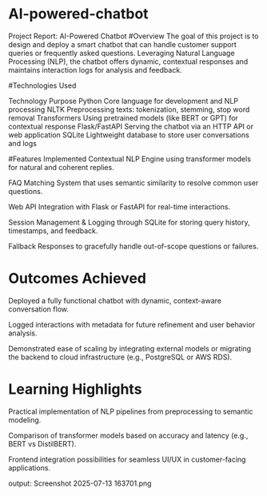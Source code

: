 # AI-powered-chatbot
Project Report: AI-Powered Chatbot
#Overview
The goal of this project is to design and deploy a smart chatbot that can handle customer support queries or frequently asked questions. Leveraging Natural Language Processing (NLP), the chatbot offers dynamic, contextual responses and maintains interaction logs for analysis and feedback.

#Technologies Used

Technology	Purpose
Python	Core language for development and NLP processing
NLTK	Preprocessing texts: tokenization, stemming, stop word removal
Transformers	Using pretrained models (like BERT or GPT) for contextual response
Flask/FastAPI	Serving the chatbot via an HTTP API or web application
SQLite	Lightweight database to store user conversations and logs

#Features Implemented
Contextual NLP Engine using transformer models for natural and coherent replies.

FAQ Matching System that uses semantic similarity to resolve common user questions.

Web API Integration with Flask or FastAPI for real-time interactions.

Session Management & Logging through SQLite for storing query history, timestamps, and feedback.

Fallback Responses to gracefully handle out-of-scope questions or failures.

# Outcomes Achieved
Deployed a fully functional chatbot with dynamic, context-aware conversation flow.

Logged interactions with metadata for future refinement and user behavior analysis.

Demonstrated ease of scaling by integrating external models or migrating the backend to cloud infrastructure (e.g., PostgreSQL or AWS RDS).

# Learning Highlights
Practical implementation of NLP pipelines from preprocessing to semantic modeling.

Comparison of transformer models based on accuracy and latency (e.g., BERT vs DistilBERT).

Frontend integration possibilities for seamless UI/UX in customer-facing applications.

output:
Screenshot 2025-07-13 163701.png

